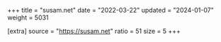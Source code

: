 +++
title = "susam.net"
date = "2022-03-22"
updated = "2024-01-07"
weight = 5031

[extra]
source = "https://susam.net"
ratio = 51
size = 5
+++
